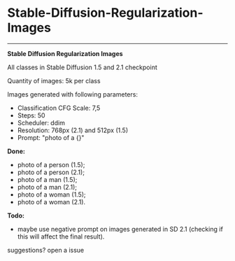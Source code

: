 # Stable-Diffusion-Regularization-Images

---

**Stable Diffusion Regularization Images**

All classes in Stable Diffusion 1.5 and 2.1 checkpoint

Quantity of images: 5k per class

Images generated with following parameters:
- Classification CFG Scale: 7,5
- Steps: 50
- Scheduler: ddim
- Resolution: 768px (2.1) and 512px (1.5)
- Prompt: "photo of a {}"

**Done:**
- photo of a person (1.5);
- photo of a person (2.1);
- photo of a man (1.5);
- photo of a man (2.1);
- photo of a woman (1.5);
- photo of a woman (2.1).


**Todo:**
- maybe use negative prompt on images generated in SD 2.1 (checking if this will affect the final result).
 
suggestions? open a issue

